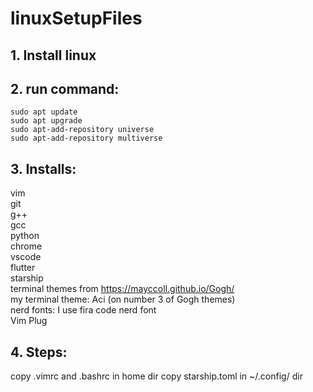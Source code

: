 # linuxSetupFiles


## 1. Install linux

## 2. run command:
`
sudo apt update
`
<br/>
`
sudo apt upgrade
`
<br/>
`
sudo apt-add-repository universe
`
<br/>
`
sudo apt-add-repository multiverse
`
<br/>
## 3. Installs:
vim<br/>
git<br/>
g++<br/>
gcc<br/>
python<br/>
chrome<br/>
vscode<br/>
flutter<br/>
starship<br/>
terminal themes from https://mayccoll.github.io/Gogh/<br/>
my terminal theme: Aci (on number 3 of Gogh themes)<br/>
nerd fonts: I use fira code nerd font<br/>
Vim Plug<br/>

## 4. Steps:
copy .vimrc and .bashrc in home dir
copy starship.toml in ~/.config/ dir
